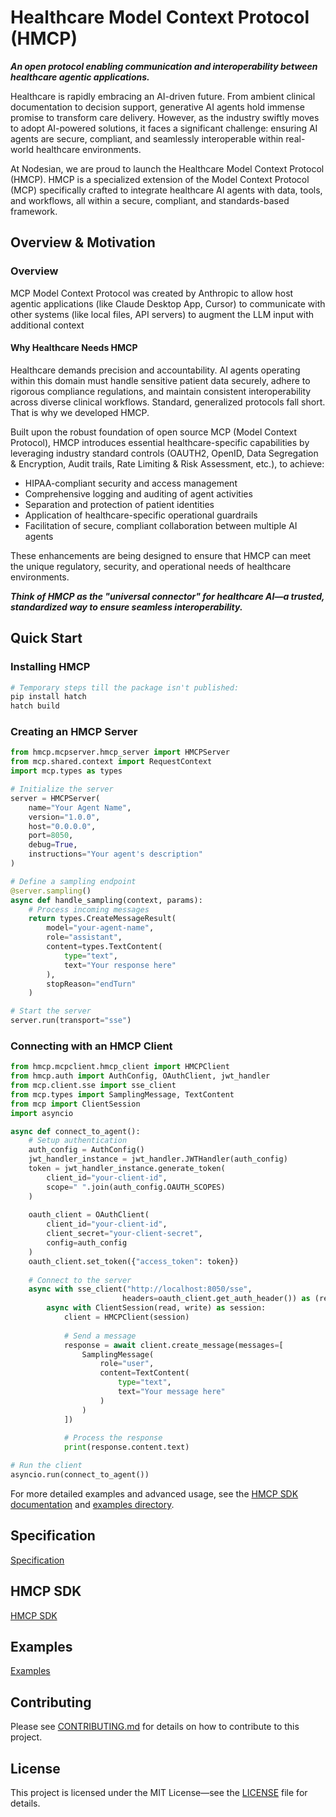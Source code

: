 # Healthcare Model Context Protocol (HMCP)

**_An open protocol enabling communication and interoperability between healthcare agentic applications._**

Healthcare is rapidly embracing an AI-driven future. From ambient clinical documentation to decision support, generative AI agents hold immense promise to transform care delivery. However, as the industry swiftly moves to adopt AI-powered solutions, it faces a significant challenge: ensuring AI agents are secure, compliant, and seamlessly interoperable within real-world healthcare environments.

At Nodesian, we are proud to launch the Healthcare Model Context Protocol (HMCP). HMCP is a specialized extension of the Model Context Protocol (MCP) specifically crafted to integrate healthcare AI agents with data, tools, and workflows, all within a secure, compliant, and standards-based framework.


## Overview & Motivation

### Overview
MCP Model Context Protocol was created by Anthropic to allow host agentic applications (like Claude Desktop App, Cursor) to communicate with other systems (like local files, API servers) to augment the LLM input with additional context 

#### Why Healthcare Needs HMCP

Healthcare demands precision and accountability. AI agents operating within this domain must handle sensitive patient data securely, adhere to rigorous compliance regulations, and maintain consistent interoperability across diverse clinical workflows. Standard, generalized protocols fall short. That is why we developed HMCP.

Built upon the robust foundation of open source MCP (Model Context Protocol), HMCP introduces essential healthcare-specific capabilities by leveraging industry standard controls (OAUTH2, OpenID, Data Segregation & Encryption, Audit trails, Rate Limiting & Risk Assessment, etc.), to achieve:
- HIPAA-compliant security and access management
- Comprehensive logging and auditing of agent activities
- Separation and protection of patient identities
- Application of healthcare-specific operational guardrails
- Facilitation of secure, compliant collaboration between multiple AI agents

These enhancements are being designed to ensure that HMCP can meet the unique regulatory, security, and operational needs of healthcare environments.


**_Think of HMCP as the "universal connector" for healthcare AI—a trusted, standardized way to ensure seamless interoperability._**


## Quick Start

### Installing HMCP

```bash
# Temporary steps till the package isn't published:
pip install hatch
hatch build
```

### Creating an HMCP Server

```python
from hmcp.mcpserver.hmcp_server import HMCPServer
from mcp.shared.context import RequestContext
import mcp.types as types

# Initialize the server
server = HMCPServer(
    name="Your Agent Name",
    version="1.0.0",
    host="0.0.0.0",
    port=8050,
    debug=True,
    instructions="Your agent's description"
)

# Define a sampling endpoint
@server.sampling()
async def handle_sampling(context, params):
    # Process incoming messages
    return types.CreateMessageResult(
        model="your-agent-name",
        role="assistant",
        content=types.TextContent(
            type="text",
            text="Your response here"
        ),
        stopReason="endTurn"
    )

# Start the server
server.run(transport="sse")
```

### Connecting with an HMCP Client

```python
from hmcp.mcpclient.hmcp_client import HMCPClient
from hmcp.auth import AuthConfig, OAuthClient, jwt_handler
from mcp.client.sse import sse_client
from mcp.types import SamplingMessage, TextContent
from mcp import ClientSession
import asyncio

async def connect_to_agent():
    # Setup authentication
    auth_config = AuthConfig()
    jwt_handler_instance = jwt_handler.JWTHandler(auth_config)
    token = jwt_handler_instance.generate_token(
        client_id="your-client-id",
        scope=" ".join(auth_config.OAUTH_SCOPES)
    )
    
    oauth_client = OAuthClient(
        client_id="your-client-id",
        client_secret="your-client-secret",
        config=auth_config
    )
    oauth_client.set_token({"access_token": token})
    
    # Connect to the server
    async with sse_client("http://localhost:8050/sse", 
                         headers=oauth_client.get_auth_header()) as (read, write):
        async with ClientSession(read, write) as session:
            client = HMCPClient(session)
            
            # Send a message
            response = await client.create_message(messages=[
                SamplingMessage(
                    role="user",
                    content=TextContent(
                        type="text",
                        text="Your message here"
                    )
                )
            ])
            
            # Process the response
            print(response.content.text)

# Run the client
asyncio.run(connect_to_agent())
```

For more detailed examples and advanced usage, see the [HMCP SDK documentation](./src/hmcp/README.md) and [examples directory](./examples/).

## Specification

[Specification](./docs/specification/index.md)

## HMCP SDK

[HMCP SDK](./src/hmcp/README.md)

## Examples

[Examples](./examples/README.md)

## Contributing

Please see [CONTRIBUTING.md](CONTRIBUTING.md) for details on how to contribute to this
project.

## License

This project is licensed under the MIT License—see the [LICENSE](LICENSE) file for
details.
